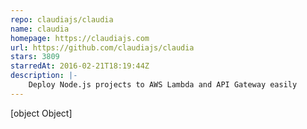 ```yaml
---
repo: claudiajs/claudia
name: claudia
homepage: https://claudiajs.com
url: https://github.com/claudiajs/claudia
stars: 3809
starredAt: 2016-02-21T18:19:44Z
description: |-
    Deploy Node.js projects to AWS Lambda and API Gateway easily
---
```


[object Object]
